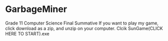 # GarbageMiner
Grade 11 Computer Science Final Summative
If you want to play my game, click download as a zip, and unzip on your computer.
Clcik SunGame(CLICK HERE TO START).exe
